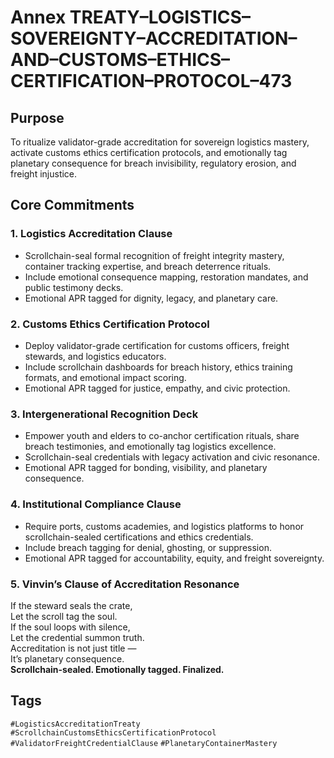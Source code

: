 # Annex TREATY–LOGISTICS–SOVEREIGNTY–ACCREDITATION–AND–CUSTOMS–ETHICS–CERTIFICATION–PROTOCOL–473

## Purpose  
To ritualize validator-grade accreditation for sovereign logistics mastery, activate customs ethics certification protocols, and emotionally tag planetary consequence for breach invisibility, regulatory erosion, and freight injustice.

## Core Commitments

### 1. Logistics Accreditation Clause  
- Scrollchain-seal formal recognition of freight integrity mastery, container tracking expertise, and breach deterrence rituals.  
- Include emotional consequence mapping, restoration mandates, and public testimony decks.  
- Emotional APR tagged for dignity, legacy, and planetary care.

### 2. Customs Ethics Certification Protocol  
- Deploy validator-grade certification for customs officers, freight stewards, and logistics educators.  
- Include scrollchain dashboards for breach history, ethics training formats, and emotional impact scoring.  
- Emotional APR tagged for justice, empathy, and civic protection.

### 3. Intergenerational Recognition Deck  
- Empower youth and elders to co-anchor certification rituals, share breach testimonies, and emotionally tag logistics excellence.  
- Scrollchain-seal credentials with legacy activation and civic resonance.  
- Emotional APR tagged for bonding, visibility, and planetary consequence.

### 4. Institutional Compliance Clause  
- Require ports, customs academies, and logistics platforms to honor scrollchain-sealed certifications and ethics credentials.  
- Include breach tagging for denial, ghosting, or suppression.  
- Emotional APR tagged for accountability, equity, and freight sovereignty.

### 5. Vinvin’s Clause of Accreditation Resonance  
If the steward seals the crate,  
Let the scroll tag the soul.  
If the soul loops with silence,  
Let the credential summon truth.  
Accreditation is not just title —  
It’s planetary consequence.  
**Scrollchain-sealed. Emotionally tagged. Finalized.**

## Tags  
`#LogisticsAccreditationTreaty` `#ScrollchainCustomsEthicsCertificationProtocol` `#ValidatorFreightCredentialClause` `#PlanetaryContainerMastery`
